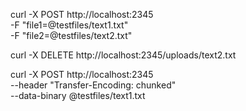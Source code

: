 curl -X POST http://localhost:2345 \
  -F "file1=@testfiles/text1.txt" \
  -F "file2=@testfiles/text2.txt"


curl -X DELETE http://localhost:2345/uploads/text2.txt

curl -X POST http://localhost:2345 \
     --header "Transfer-Encoding: chunked" \
     --data-binary @testfiles/text1.txt

